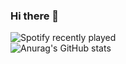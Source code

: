 ### Hi there 👋

![Spotify recently played](https://spotify-recently-played-readme.vercel.app/api?user=21gkotrpjlxzbrv3k37z2y3ni&count=1)
<br>
![Anurag's GitHub stats](https://github-readme-stats.vercel.app/api?username=axelfrache&show_icons=true&theme=transparent)
